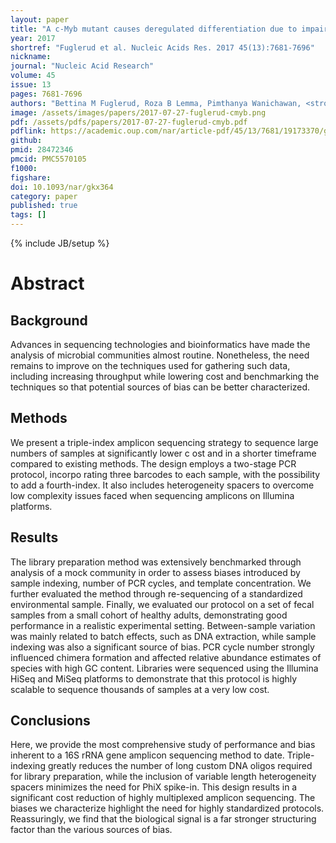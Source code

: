 ```yaml
---
layout: paper
title: "A c-Myb mutant causes deregulated differentiation due to impaired histone binding and abrogated pioneer factor function"
year: 2017
shortref: "Fuglerud et al. Nucleic Acids Res. 2017 45(13):7681-7696"
nickname: 
journal: "Nucleic Acid Research"
volume: 45
issue: 13
pages: 7681-7696
authors: "Bettina M Fuglerud, Roza B Lemma, Pimthanya Wanichawan, <strong>Arvind YM Sundaram</strong>, Ragnhild Eskeland, Odd S Gabrielsen*"
image: /assets/images/papers/2017-07-27-fuglerud-cmyb.png
pdf: /assets/pdfs/papers/2017-07-27-fuglerud-cmyb.pdf
pdflink: https://academic.oup.com/nar/article-pdf/45/13/7681/19173370/gkx364.pdf
github:
pmid: 28472346
pmcid: PMC5570105 
f1000: 
figshare: 
doi: 10.1093/nar/gkx364
category: paper
published: true
tags: []
---
```

{% include JB/setup %}

# Abstract 

## Background
Advances in sequencing technologies and bioinformatics have made the analysis of microbial communities almost routine. Nonetheless, the need remains to improve on the techniques used for gathering such data, including increasing throughput while lowering cost and benchmarking the techniques so that potential sources of bias can be better characterized.
## Methods
We present a triple-index amplicon sequencing strategy to sequence large numbers of samples at significantly lower c ost and in a shorter timeframe compared to existing methods. The design employs a two-stage PCR protocol, incorpo rating three barcodes to each sample, with the possibility to add a fourth-index. It also includes heterogeneity spacers to overcome low complexity issues faced when sequencing amplicons on Illumina platforms.
## Results
The library preparation method was extensively benchmarked through analysis of a mock community in order to assess biases introduced by sample indexing, number of PCR cycles, and template concentration. We further evaluated the method through re-sequencing of a standardized environmental sample. Finally, we evaluated our protocol on a set of fecal samples from a small cohort of healthy adults, demonstrating good performance in a realistic experimental setting. Between-sample variation was mainly related to batch effects, such as DNA extraction, while sample indexing was also a significant source of bias. PCR cycle number strongly influenced chimera formation and affected relative abundance estimates of species with high GC content. Libraries were sequenced using the Illumina HiSeq and MiSeq platforms to demonstrate that this protocol is highly scalable to sequence thousands of samples at a very low cost.
## Conclusions
Here, we provide the most comprehensive study of performance and bias inherent to a 16S rRNA gene amplicon sequencing method to date. Triple-indexing greatly reduces the number of long custom DNA oligos required for library preparation, while the inclusion of variable length heterogeneity spacers minimizes the need for PhiX spike-in. This design results in a significant cost reduction of highly multiplexed amplicon sequencing. The biases we characterize highlight the need for highly standardized protocols. Reassuringly, we find that the biological signal is a far stronger structuring factor than the various sources of bias.


